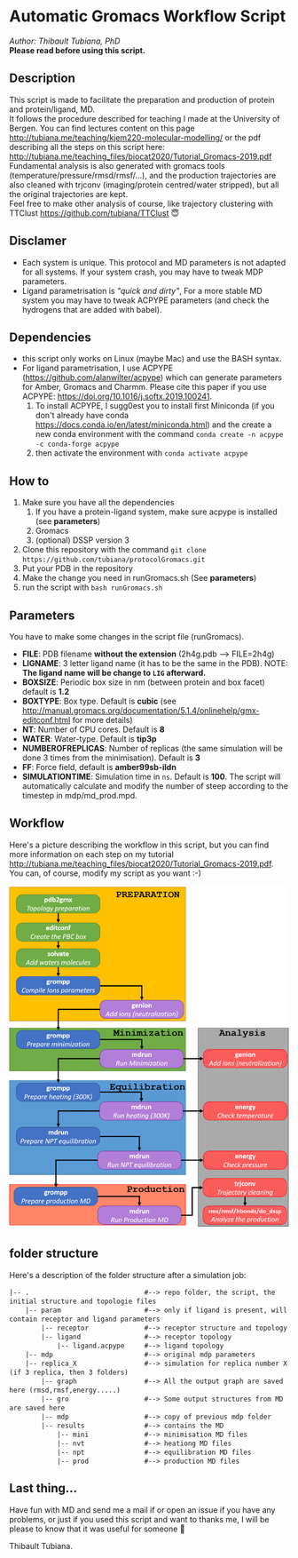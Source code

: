 # Automatic Gromacs Workflow Script
*Author: Thibault Tubiana, PhD*  
**Please read before using this script.**

## Description
This script is made to facilitate the preparation and production of protein and protein/ligand, MD.  
It follows the procedure described for teaching I made at the University of Bergen. You can find lectures content on this page http://tubiana.me/teaching/kjem220-molecular-modelling/ or the pdf describing all the steps on this script here: http://tubiana.me/teaching_files/biocat2020/Tutorial_Gromacs-2019.pdf 
Fundamental analysis is also generated with gromacs tools (temperature/pressure/rmsd/rmsf/...), and the production trajectories are also cleaned with trjconv (imaging/protein centred/water stripped), but all the original trajectories are kept.  
Feel free to make other analysis of course, like trajectory clustering with TTClust https://github.com/tubiana/TTClust 😇

## Disclamer
* Each system is unique. This protocol and MD parameters is not adapted for all systems. If your system crash, you may have to tweak MDP parameters.  
* Ligand parametrisation is *"quick and dirty"*, For a more stable MD system you may have to tweak ACPYPE parameters (and check the hydrogens that are added with babel).


## Dependencies
- this script only works on Linux (maybe Mac) and use the BASH syntax.
- For ligand parametrisation, I use ACPYPE (https://github.com/alanwilter/acpype) which can generate parameters for Amber, Gromacs and Charmm. Please cite this paper if you use ACPYPE: https://doi.org/10.1016/j.softx.2019.100241.  
   1. To install ACPYPE, I sugg0est you to install first Miniconda (if you don't already have conda https://docs.conda.io/en/latest/miniconda.html) and the create a new conda environment with the command `conda create -n acpype -c conda-forge acpype` 
   2. then activate the environment with `conda activate acpype`

## How to
1. Make sure you have all the dependencies 
    1. If you have a protein-ligand system, make sure acpype is installed (see **parameters**)
    2. Gromacs
    3. (optional) DSSP version 3
2. Clone this repository with the command `git clone https://github.com/tubiana/protocolGromacs.git`
3. Put your PDB in the repository
4. Make the change you need in runGromacs.sh (See **parameters**)
5. run the script with `bash runGromacs.sh`

## Parameters
You have to make some changes in the script file (runGromacs).
- **FILE**: PDB filename **without the extension** (2h4g.pdb --> FILE=2h4g)
- **LIGNAME**: 3 letter ligand name (it has to be the same in the PDB). NOTE: **The ligand name will be change to `LIG` afterward.**
- **BOXSIZE**: Periodic box size in nm (between protein and box facet) default is **1.2**
- **BOXTYPE**: Box type. Default is **cubic** (see http://manual.gromacs.org/documentation/5.1.4/onlinehelp/gmx-editconf.html for more details)
- **NT**: Number of CPU cores. Default is **8**
- **WATER**: Water-type. Default is **tip3p**
- **NUMBEROFREPLICAS**: Number of replicas (the same simulation will be done 3 times from the minimisation). Default is **3**
- **FF**: Force field, default is **amber99sb-ildn**
- **SIMULATIONTIME**: Simulation time in `ns`. Default is **100**. The script will automatically calculate and modify the number of steep according to the timestep in mdp/md_prod.mpd.

## Workflow

Here's a picture describing the workflow in this script, but you can find more information on each step on my tutorial http://tubiana.me/teaching_files/biocat2020/Tutorial_Gromacs-2019.pdf. You can, of course, modify my script as you want :-)

![](img/gromacs_protocol.png "gromacs_protocol" )

## folder structure
Here's a description of the folder structure after a simulation job:
```
|-- .                             #--> repo folder, the script, the initial structure and topologie files
    |-- param                     #--> only if ligand is present, will contain receptor and ligand parameters
        |-- receptor              #--> receptor structure and topology
        |-- ligand                #--> receptor topology
            |-- ligand.acpype     #--> ligand topology
    |-- mdp                       #--> original mdp parameters
    |-- replica_X                 #--> simulation for replica number X (if 3 replica, then 3 folders)
        |-- graph                 #--> All the output graph are saved here (rmsd,rmsf,energy.....)
        |-- gro                   #--> Some output structures from MD are saved here
        |-- mdp                   #--> copy of previous mdp folder
        |-- results               #--> contains the MD
            |-- mini              #--> minimisation MD files
            |-- nvt               #--> heationg MD files
            |-- npt               #--> equilibration MD files
            |-- prod              #--> production MD files
```


## Last thing...
Have fun with MD and send me a mail if or open an issue if you have any problems, or just if you used this script and want to thanks me, I will be please to know that it was useful for someone 🙂



Thibault Tubiana.
